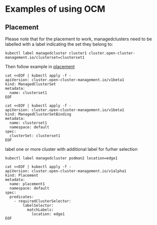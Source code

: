 # Examples of using OCM

## Placement
Please note that for the placement to work, managedclusters need to be labelled with a label indicating the set they belong to:

```
kubectl label managedcluster cluster1 cluster.open-cluster-management.io/clusterset=clusterset1
```

Then follow example in [placement](https://github.com/open-cluster-management-io/placement)

```
cat <<EOF | kubectl apply -f -
apiVersion: cluster.open-cluster-management.io/v1beta1
kind: ManagedClusterSet
metadata:
  name: clusterset1
EOF
```

```
cat <<EOF | kubectl apply -f -
apiVersion: cluster.open-cluster-management.io/v1beta1
kind: ManagedClusterSetBinding
metadata:
  name: clusterset1
  namespace: default
spec:
  clusterSet: clusterset1
EOF
```

label one or more cluster with additional label for furher selection

```
kubectl label managedcluster podman2 location=edge1
```


```
cat <<EOF | kubectl apply -f -
apiVersion: cluster.open-cluster-management.io/v1alpha1
kind: Placement
metadata:
  name: placement1
  namespace: default
spec:
  predicates:
    - requiredClusterSelector:
        labelSelector:
          matchLabels:
            location: edge1
EOF
```